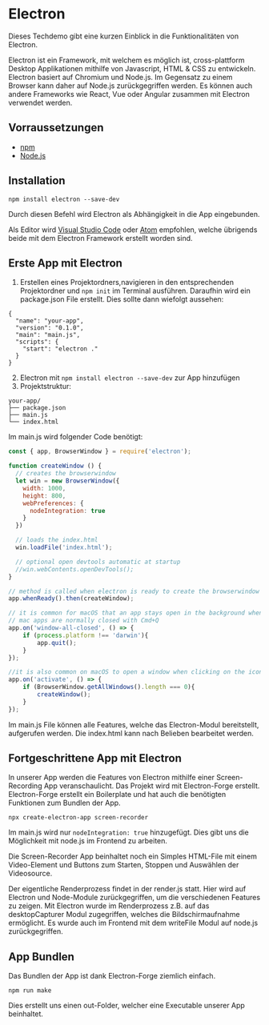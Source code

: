 
# Electron

Dieses Techdemo gibt eine kurzen Einblick in die Funktionalitäten von Electron. 

Electron ist ein Framework, mit welchem es möglich ist, cross-plattform Desktop Applikationen mithilfe von Javascript, HTML & CSS zu entwickeln. Electron basiert auf Chromium und Node.js. Im Gegensatz zu einem Browser kann daher auf Node.js zurückgegriffen werden. Es können auch andere Frameworks wie React, Vue oder Angular zusammen mit Electron verwendet werden.

## Vorraussetzungen 
* [npm](https://www.npmjs.com/)
* [Node.js](https://nodejs.org/en/)


## Installation
```
npm install electron --save-dev
```
Durch diesen Befehl wird Electron als Abhängigkeit in die App eingebunden.

Als Editor wird [Visual Studio Code](https://code.visualstudio.com/) oder [Atom](https://atom.io/) empfohlen, welche übrigends beide mit dem Electron Framework erstellt worden sind. 

## Erste App mit Electron
1. Erstellen eines Projektordners,navigieren in den entsprechenden Projektordner und `npm init` im Terminal ausführen. Daraufhin wird ein package.json File erstellt. 
Dies sollte dann wiefolgt aussehen:
```
{
  "name": "your-app",
  "version": "0.1.0",
  "main": "main.js",
  "scripts": {
    "start": "electron ."
  }
}
```
2. Electron mit `npm install electron --save-dev` zur App hinzufügen
3. Projektstruktur:
```
your-app/
├── package.json
├── main.js
└── index.html
```
Im main.js wird folgender Code benötigt:
```javascript
const { app, BrowserWindow } = require('electron');

function createWindow () {
  // creates the browserwindow
  let win = new BrowserWindow({
    width: 1000,
    height: 800,
    webPreferences: {
      nodeIntegration: true
    }
  })

  // loads the index.html
  win.loadFile('index.html');

  // optional open devtools automatic at startup
  //win.webContents.openDevTools();
}

// method is called when electron is ready to create the browserwindow
app.whenReady().then(createWindow);

// it is common for macOS that an app stays open in the background when closing it
// mac apps are normally closed with Cmd+Q
app.on('window-all-closed', () => {
    if (process.platform !== 'darwin'){
        app.quit();
    }
});

//it is also common on macOS to open a window when clicking on the icon in the dock and no other windows are open
app.on('activate', () => {
    if (BrowserWindow.getAllWindows().length === 0){
        createWindow();
    }
});
```
Im main.js File können alle Features, welche das Electron-Modul bereitstellt, aufgerufen werden.
Die index.html kann nach Belieben bearbeitet werden.

## Fortgeschrittene App mit Electron
In unserer App werden die Features von Electron mithilfe einer Screen-Recording App veranschaulicht. Das Projekt wird mit Electron-Forge erstellt.
Electron-Forge erstellt ein Boilerplate und hat auch die benötigten Funktionen zum Bundlen der App.
```
npx create-electron-app screen-recorder
```
Im main.js wird nur `nodeIntegration: true` hinzugefügt. Dies gibt uns die Möglichkeit mit node.js im Frontend zu arbeiten.

Die Screen-Recorder App beinhaltet noch ein Simples HTML-File mit einem Video-Element und Buttons zum Starten, Stoppen und Auswählen der Videosource.

Der eigentliche Renderprozess findet in der render.js statt. Hier wird auf Electron und Node-Module zurückgegriffen, um die verschiedenen Features zu zeigen. Mit Electron wurde im Renderprozess z.B. auf das desktopCapturer Modul zugegriffen, welches die Bildschirmaufnahme ermöglicht. Es wurde auch im Frontend mit dem writeFile Modul auf node.js zurückgegriffen.

## App Bundlen
Das Bundlen der App ist dank Electron-Forge ziemlich einfach. 
```
npm run make
```
Dies erstellt uns einen out-Folder, welcher eine Executable unserer App beinhaltet.

